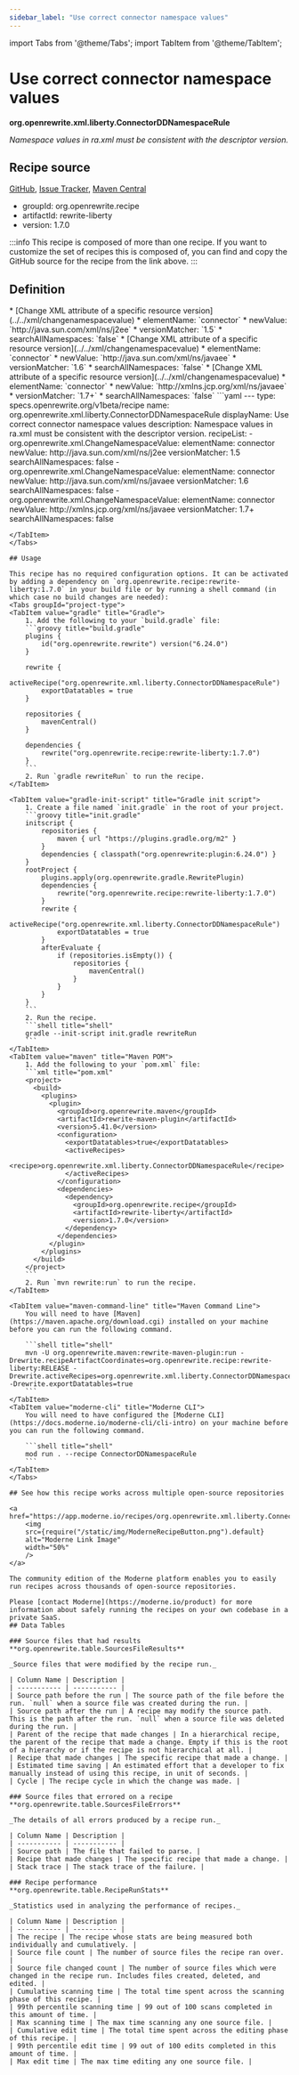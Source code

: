 ```yaml
---
sidebar_label: "Use correct connector namespace values"
---
```


import Tabs from '@theme/Tabs';
import TabItem from '@theme/TabItem';

# Use correct connector namespace values

**org.openrewrite.xml.liberty.ConnectorDDNamespaceRule**

_Namespace values in ra.xml must be consistent with the descriptor version._

## Recipe source

[GitHub](https://github.com/openrewrite/rewrite-liberty/blob/main/src/main/resources/META-INF/rewrite/was-to-liberty.yml), [Issue Tracker](https://github.com/openrewrite/rewrite-liberty/issues), [Maven Central](https://central.sonatype.com/artifact/org.openrewrite.recipe/rewrite-liberty/1.7.0/jar)

* groupId: org.openrewrite.recipe
* artifactId: rewrite-liberty
* version: 1.7.0

:::info
This recipe is composed of more than one recipe. If you want to customize the set of recipes this is composed of, you can find and copy the GitHub source for the recipe from the link above.
:::

## Definition

<Tabs groupId="recipe-type">
<TabItem value="recipe-list" title="Recipe List" >
* [Change XML attribute of a specific resource version](../../xml/changenamespacevalue)
  * elementName: `connector`
  * newValue: `http://java.sun.com/xml/ns/j2ee`
  * versionMatcher: `1.5`
  * searchAllNamespaces: `false`
* [Change XML attribute of a specific resource version](../../xml/changenamespacevalue)
  * elementName: `connector`
  * newValue: `http://java.sun.com/xml/ns/javaee`
  * versionMatcher: `1.6`
  * searchAllNamespaces: `false`
* [Change XML attribute of a specific resource version](../../xml/changenamespacevalue)
  * elementName: `connector`
  * newValue: `http://xmlns.jcp.org/xml/ns/javaee`
  * versionMatcher: `1.7+`
  * searchAllNamespaces: `false`

</TabItem>

<TabItem value="yaml-recipe-list" title="Yaml Recipe List">
```yaml
---
type: specs.openrewrite.org/v1beta/recipe
name: org.openrewrite.xml.liberty.ConnectorDDNamespaceRule
displayName: Use correct connector namespace values
description: Namespace values in ra.xml must be consistent with the descriptor version.
recipeList:
  - org.openrewrite.xml.ChangeNamespaceValue:
      elementName: connector
      newValue: http://java.sun.com/xml/ns/j2ee
      versionMatcher: 1.5
      searchAllNamespaces: false
  - org.openrewrite.xml.ChangeNamespaceValue:
      elementName: connector
      newValue: http://java.sun.com/xml/ns/javaee
      versionMatcher: 1.6
      searchAllNamespaces: false
  - org.openrewrite.xml.ChangeNamespaceValue:
      elementName: connector
      newValue: http://xmlns.jcp.org/xml/ns/javaee
      versionMatcher: 1.7+
      searchAllNamespaces: false

```
</TabItem>
</Tabs>

## Usage

This recipe has no required configuration options. It can be activated by adding a dependency on `org.openrewrite.recipe:rewrite-liberty:1.7.0` in your build file or by running a shell command (in which case no build changes are needed): 
<Tabs groupId="project-type">
<TabItem value="gradle" title="Gradle">
    1. Add the following to your `build.gradle` file:
    ```groovy title="build.gradle"
    plugins {
        id("org.openrewrite.rewrite") version("6.24.0")
    }
    
    rewrite {
        activeRecipe("org.openrewrite.xml.liberty.ConnectorDDNamespaceRule")
        exportDatatables = true
    }
    
    repositories {
        mavenCentral()
    }
    
    dependencies {
        rewrite("org.openrewrite.recipe:rewrite-liberty:1.7.0")
    }
    ```
    2. Run `gradle rewriteRun` to run the recipe.
</TabItem>

<TabItem value="gradle-init-script" title="Gradle init script">
    1. Create a file named `init.gradle` in the root of your project.
    ```groovy title="init.gradle"
    initscript {
        repositories {
            maven { url "https://plugins.gradle.org/m2" }
        }
        dependencies { classpath("org.openrewrite:plugin:6.24.0") }
    }
    rootProject {
        plugins.apply(org.openrewrite.gradle.RewritePlugin)
        dependencies {
            rewrite("org.openrewrite.recipe:rewrite-liberty:1.7.0")
        }
        rewrite {
            activeRecipe("org.openrewrite.xml.liberty.ConnectorDDNamespaceRule")
            exportDatatables = true
        }
        afterEvaluate {
            if (repositories.isEmpty()) {
                repositories {
                    mavenCentral()
                }
            }
        }
    }
    ```
    2. Run the recipe.
    ```shell title="shell"
    gradle --init-script init.gradle rewriteRun
    ```
</TabItem>
<TabItem value="maven" title="Maven POM">
    1. Add the following to your `pom.xml` file:
    ```xml title="pom.xml"
    <project>
      <build>
        <plugins>
          <plugin>
            <groupId>org.openrewrite.maven</groupId>
            <artifactId>rewrite-maven-plugin</artifactId>
            <version>5.41.0</version>
            <configuration>
              <exportDatatables>true</exportDatatables>
              <activeRecipes>
                <recipe>org.openrewrite.xml.liberty.ConnectorDDNamespaceRule</recipe>
              </activeRecipes>
            </configuration>
            <dependencies>
              <dependency>
                <groupId>org.openrewrite.recipe</groupId>
                <artifactId>rewrite-liberty</artifactId>
                <version>1.7.0</version>
              </dependency>
            </dependencies>
          </plugin>
        </plugins>
      </build>
    </project>
    ```
    2. Run `mvn rewrite:run` to run the recipe.
</TabItem>

<TabItem value="maven-command-line" title="Maven Command Line">
    You will need to have [Maven](https://maven.apache.org/download.cgi) installed on your machine before you can run the following command.

    ```shell title="shell"
    mvn -U org.openrewrite.maven:rewrite-maven-plugin:run -Drewrite.recipeArtifactCoordinates=org.openrewrite.recipe:rewrite-liberty:RELEASE -Drewrite.activeRecipes=org.openrewrite.xml.liberty.ConnectorDDNamespaceRule -Drewrite.exportDatatables=true
    ```
</TabItem>
<TabItem value="moderne-cli" title="Moderne CLI">
    You will need to have configured the [Moderne CLI](https://docs.moderne.io/moderne-cli/cli-intro) on your machine before you can run the following command.

    ```shell title="shell"
    mod run . --recipe ConnectorDDNamespaceRule
    ```
</TabItem>
</Tabs>

## See how this recipe works across multiple open-source repositories

<a href="https://app.moderne.io/recipes/org.openrewrite.xml.liberty.ConnectorDDNamespaceRule">
    <img
    src={require("/static/img/ModerneRecipeButton.png").default}
    alt="Moderne Link Image"
    width="50%"
    />
</a>

The community edition of the Moderne platform enables you to easily run recipes across thousands of open-source repositories.

Please [contact Moderne](https://moderne.io/product) for more information about safely running the recipes on your own codebase in a private SaaS.
## Data Tables

### Source files that had results
**org.openrewrite.table.SourcesFileResults**

_Source files that were modified by the recipe run._

| Column Name | Description |
| ----------- | ----------- |
| Source path before the run | The source path of the file before the run. `null` when a source file was created during the run. |
| Source path after the run | A recipe may modify the source path. This is the path after the run. `null` when a source file was deleted during the run. |
| Parent of the recipe that made changes | In a hierarchical recipe, the parent of the recipe that made a change. Empty if this is the root of a hierarchy or if the recipe is not hierarchical at all. |
| Recipe that made changes | The specific recipe that made a change. |
| Estimated time saving | An estimated effort that a developer to fix manually instead of using this recipe, in unit of seconds. |
| Cycle | The recipe cycle in which the change was made. |

### Source files that errored on a recipe
**org.openrewrite.table.SourcesFileErrors**

_The details of all errors produced by a recipe run._

| Column Name | Description |
| ----------- | ----------- |
| Source path | The file that failed to parse. |
| Recipe that made changes | The specific recipe that made a change. |
| Stack trace | The stack trace of the failure. |

### Recipe performance
**org.openrewrite.table.RecipeRunStats**

_Statistics used in analyzing the performance of recipes._

| Column Name | Description |
| ----------- | ----------- |
| The recipe | The recipe whose stats are being measured both individually and cumulatively. |
| Source file count | The number of source files the recipe ran over. |
| Source file changed count | The number of source files which were changed in the recipe run. Includes files created, deleted, and edited. |
| Cumulative scanning time | The total time spent across the scanning phase of this recipe. |
| 99th percentile scanning time | 99 out of 100 scans completed in this amount of time. |
| Max scanning time | The max time scanning any one source file. |
| Cumulative edit time | The total time spent across the editing phase of this recipe. |
| 99th percentile edit time | 99 out of 100 edits completed in this amount of time. |
| Max edit time | The max time editing any one source file. |

